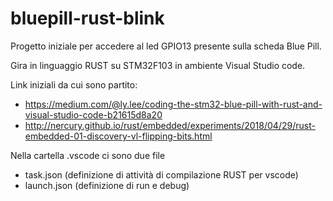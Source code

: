 # bluepill-rust-blink
Progetto iniziale per accedere al led GPIO13 presente sulla scheda Blue Pill.

Gira in linguaggio RUST su STM32F103 in ambiente Visual Studio code.

Link iniziali da cui sono partito:
- https://medium.com/@ly.lee/coding-the-stm32-blue-pill-with-rust-and-visual-studio-code-b21615d8a20
- http://nercury.github.io/rust/embedded/experiments/2018/04/29/rust-embedded-01-discovery-vl-flipping-bits.html

Nella cartella .vscode ci sono due file
- task.json (definizione di attività di compilazione RUST per vscode)
- launch.json (definizione di run e debug)  